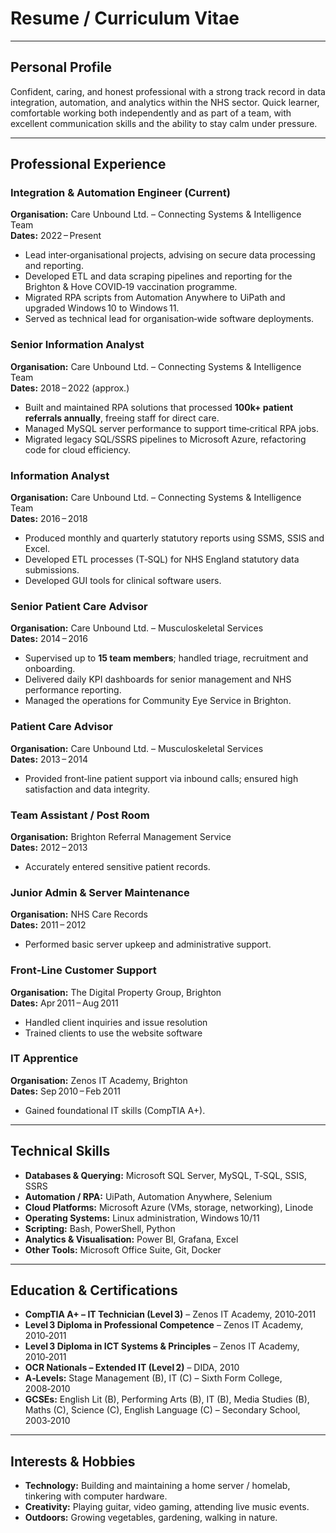 # **Resume / Curriculum Vitae**

---

## Personal Profile

Confident, caring, and honest professional with a strong track record in data integration, automation, and analytics within the NHS sector. Quick learner, comfortable working both independently and as part of a team, with excellent communication skills and the ability to stay calm under pressure.

---

## Professional Experience

### Integration & Automation Engineer (Current)

**Organisation:** Care Unbound Ltd. – Connecting Systems & Intelligence Team  
**Dates:** 2022 – Present

- Lead inter‑organisational projects, advising on secure data processing and reporting.
- Developed ETL and data scraping pipelines and reporting for the Brighton & Hove COVID‑19 vaccination programme.
- Migrated RPA scripts from Automation Anywhere to UiPath and upgraded Windows 10 to Windows 11.
- Served as technical lead for organisation‑wide software deployments.

### Senior Information Analyst

**Organisation:** Care Unbound Ltd. – Connecting Systems & Intelligence Team  
**Dates:** 2018 – 2022 (approx.)

- Built and maintained RPA solutions that processed **100k+ patient referrals annually**, freeing staff for direct care.
- Managed MySQL server performance to support time‑critical RPA jobs.
- Migrated legacy SQL/SSRS pipelines to Microsoft Azure, refactoring code for cloud efficiency.

### Information Analyst

**Organisation:** Care Unbound Ltd. – Connecting Systems & Intelligence Team  
**Dates:** 2016 – 2018

- Produced monthly and quarterly statutory reports using SSMS, SSIS and Excel.
- Developed ETL processes (T‑SQL) for NHS England statutory data submissions.
- Developed GUI tools for clinical software users.

### Senior Patient Care Advisor

**Organisation:** Care Unbound Ltd. – Musculoskeletal Services  
**Dates:** 2014 – 2016

- Supervised up to **15 team members**; handled triage, recruitment and onboarding.
- Delivered daily KPI dashboards for senior management and NHS performance reporting.
- Managed the operations for Community Eye Service in Brighton.

### Patient Care Advisor

**Organisation:** Care Unbound Ltd. – Musculoskeletal Services  
**Dates:** 2013 – 2014

- Provided front‑line patient support via inbound calls; ensured high satisfaction and data integrity.

### Team Assistant / Post Room

**Organisation:** Brighton Referral Management Service  
**Dates:** 2012 – 2013

- Accurately entered sensitive patient records.

### Junior Admin & Server Maintenance

**Organisation:** NHS Care Records  
**Dates:** 2011 – 2012

- Performed basic server upkeep and administrative support.

### Front‑Line Customer Support

**Organisation:** The Digital Property Group, Brighton  
**Dates:** Apr 2011 – Aug 2011

- Handled client inquiries and issue resolution
- Trained clients to use the website software

### IT Apprentice

**Organisation:** Zenos IT Academy, Brighton  
**Dates:** Sep 2010 – Feb 2011

- Gained foundational IT skills (CompTIA A+).

---

## Technical Skills

- **Databases & Querying:** Microsoft SQL Server, MySQL, T‑SQL, SSIS, SSRS
- **Automation / RPA:** UiPath, Automation Anywhere, Selenium
- **Cloud Platforms:** Microsoft Azure (VMs, storage, networking), Linode
- **Operating Systems:** Linux administration, Windows 10/11
- **Scripting:** Bash, PowerShell, Python
- **Analytics & Visualisation:** Power BI, Grafana, Excel
- **Other Tools:** Microsoft Office Suite, Git, Docker

---

## Education & Certifications

- **CompTIA A+ – IT Technician (Level 3)** – Zenos IT Academy, 2010‑2011
- **Level 3 Diploma in Professional Competence** – Zenos IT Academy, 2010‑2011
- **Level 3 Diploma in ICT Systems & Principles** – Zenos IT Academy, 2010‑2011
- **OCR Nationals – Extended IT (Level 2)** – DIDA, 2010
- **A‑Levels:** Stage Management (B), IT (C) – Sixth Form College, 2008‑2010
- **GCSEs:** English Lit (B), Performing Arts (B), IT (B), Media Studies (B), Maths (C), Science (C), English Language (C) – Secondary School, 2003‑2010

---

## Interests & Hobbies

- **Technology:** Building and maintaining a home server / homelab, tinkering with computer hardware.
- **Creativity:** Playing guitar, video gaming, attending live music events.
- **Outdoors:** Growing vegetables, gardening, walking in nature.
